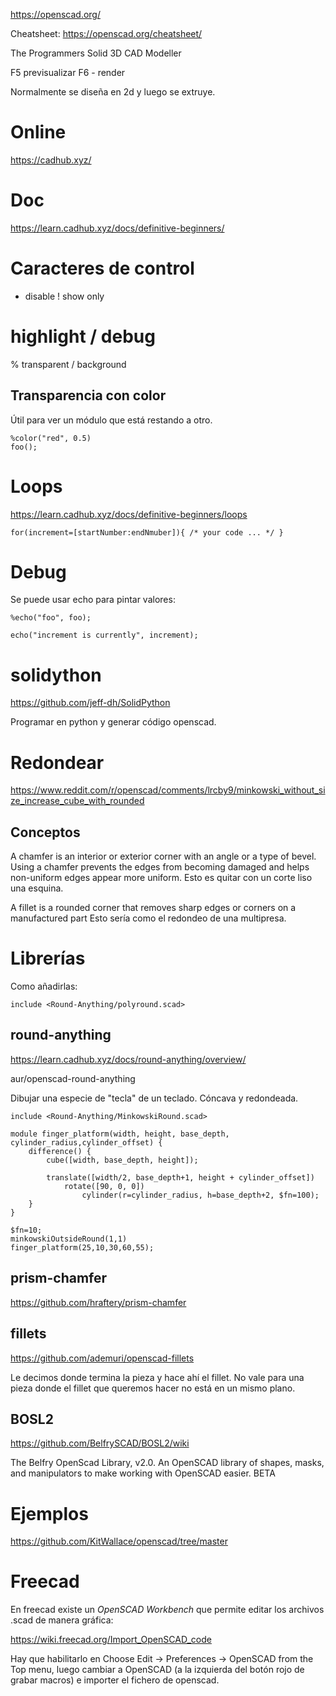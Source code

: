 <https://openscad.org/>

Cheatsheet: <https://openscad.org/cheatsheet/>

The Programmers Solid 3D CAD Modeller

F5 previsualizar
F6 - render

Normalmente se diseña en 2d y luego se extruye.

# Online

<https://cadhub.xyz/>

# Doc

<https://learn.cadhub.xyz/docs/definitive-beginners/>

# Caracteres de control

- disable
  ! show only

# highlight / debug

% transparent / background

## Transparencia con color

Útil para ver un módulo que está restando a otro.

```openscad
%color("red", 0.5)
foo();
```

# Loops

<https://learn.cadhub.xyz/docs/definitive-beginners/loops>

```openscad
for(increment=[startNumber:endNmuber]){ /* your code ... */ }
```

# Debug

Se puede usar echo para pintar valores:

```openscad
%echo("foo", foo);

echo("increment is currently", increment);
```

# solidython

<https://github.com/jeff-dh/SolidPython>

Programar en python y generar código openscad.

# Redondear

<https://www.reddit.com/r/openscad/comments/lrcby9/minkowski_without_size_increase_cube_with_rounded>

## Conceptos

A chamfer is an interior or exterior corner with an angle or a type of bevel. Using a chamfer prevents the edges from becoming damaged and helps non-uniform edges appear more uniform.
Esto es quitar con un corte liso una esquina.

A fillet is a rounded corner that removes sharp edges or corners on a manufactured part
Esto sería como el redondeo de una multipresa.

# Librerías

Como añadirlas:

```openscad
include <Round-Anything/polyround.scad>
```

## round-anything

<https://learn.cadhub.xyz/docs/round-anything/overview/>

aur/openscad-round-anything

Dibujar una especie de "tecla" de un teclado.
Cóncava y redondeada.

```openscad
include <Round-Anything/MinkowskiRound.scad>

module finger_platform(width, height, base_depth, cylinder_radius,cylinder_offset) {
    difference() {
        cube([width, base_depth, height]);

        translate([width/2, base_depth+1, height + cylinder_offset])
            rotate([90, 0, 0])
                cylinder(r=cylinder_radius, h=base_depth+2, $fn=100);
    }
}

$fn=10;
minkowskiOutsideRound(1,1)
finger_platform(25,10,30,60,55);
```

## prism-chamfer

<https://github.com/hraftery/prism-chamfer>

## fillets

<https://github.com/ademuri/openscad-fillets>

Le decimos donde termina la pieza y hace ahí el fillet.
No vale para una pieza donde el fillet que queremos hacer no está en un mismo plano.

## BOSL2

<https://github.com/BelfrySCAD/BOSL2/wiki>

The Belfry OpenScad Library, v2.0. An OpenSCAD library of shapes, masks, and manipulators to make working with OpenSCAD easier. BETA

# Ejemplos

<https://github.com/KitWallace/openscad/tree/master>

# Freecad

En freecad existe un _OpenSCAD Workbench_ que permite editar los archivos .scad de manera gráfica:

<https://wiki.freecad.org/Import_OpenSCAD_code>

Hay que habilitarlo en Choose Edit → Preferences → OpenSCAD from the Top menu, luego cambiar a OpenSCAD (a la izquierda del botón rojo de grabar macros) e importer el fichero de openscad.
